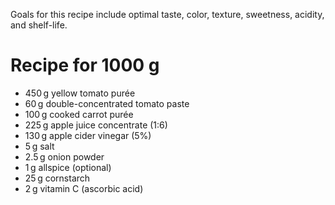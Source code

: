 Goals for this recipe include optimal taste, color, texture, sweetness, acidity, and shelf-life.

# Recipe for 1000 g

- 450 g yellow tomato purée
- 60 g double-concentrated tomato paste
- 100 g cooked carrot purée
- 225 g apple juice concentrate (1:6)
- 130 g apple cider vinegar (5%)
- 5 g salt
- 2.5 g onion powder
- 1 g allspice (optional)
- 25 g cornstarch
- 2 g vitamin C (ascorbic acid)
